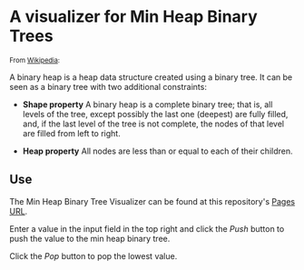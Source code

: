 # A visualizer for Min Heap Binary Trees

<small>From [Wikipedia](https://en.wikipedia.org/wiki/Binary_heap):</small>

A binary heap is a heap data structure created using a binary tree. It can be seen as a binary tree with two additional constraints:

* **Shape property**
A binary heap is a complete binary tree; that is, all levels of the tree, except possibly the last one (deepest) are fully filled, and, if the last level of the tree is not complete, the nodes of that level are filled from left to right.

* **Heap property**
All nodes are less than or equal to each of their children.

## Use

The Min Heap Binary Tree Visualizer can be found at this repository's [Pages URL](http://brettdewoody.github.io/binary-heap-visualizer/).

Enter a value in the input field in the top right and click the _Push_ button to push the value to the min heap binary tree.

Click the _Pop_ button to pop the lowest value.
